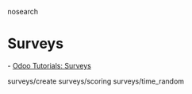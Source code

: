 nosearch  

# Surveys

<div class="seealso">

\- [Odoo Tutorials: Surveys](https://www.odoo.com/slides/surveys-62)

</div>

<div class="toctree" titlesonly="">

surveys/create surveys/scoring surveys/time_random

</div>
